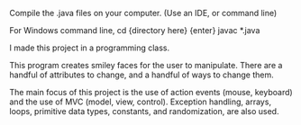 Compile the .java files on your computer.
(Use an IDE, or command line)

For Windows command line, cd {directory here} {enter} javac *.java

I made this project in a programming class.

This program creates smiley faces for the user to manipulate.
There are a handful of attributes to change, and a handful of ways to change them.

The main focus of this project is the use of action events (mouse, keyboard) and the use of MVC (model, view, control). 
Exception handling, arrays, loops, primitive data types, constants, and randomization, are also used.
